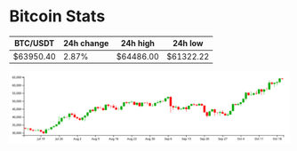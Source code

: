 # Bitcoin Stats

BTC/USDT|24h change|24h high|24h low|
|---|---|---|---|
|$63950.40|2.87%|$64486.00|$61322.22|

<img src="./chart.svg">
